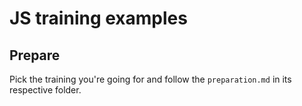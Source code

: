 # JS training examples


## Prepare

Pick the training you're going for and follow the `preparation.md` in its respective folder.

